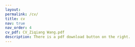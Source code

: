 ```yaml
---
layout: 
permalink: /cv/
title: cv
nav: true
nav_order: 4
cv_pdf: CV_Ziqiang Wang.pdf
description: There is a pdf download button on the right.
---
```

